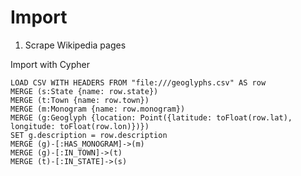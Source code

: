# Import

1. Scrape Wikipedia pages

Import with Cypher

```cypher
LOAD CSV WITH HEADERS FROM "file:///geoglyphs.csv" AS row
MERGE (s:State {name: row.state})
MERGE (t:Town {name: row.town})
MERGE (m:Monogram {name: row.monogram})
MERGE (g:Geoglyph {location: Point({latitude: toFloat(row.lat), longitude: toFloat(row.lon)})})
SET g.description = row.description
MERGE (g)-[:HAS_MONOGRAM]->(m)
MERGE (g)-[:IN_TOWN]->(t)
MERGE (t)-[:IN_STATE]->(s)
```
